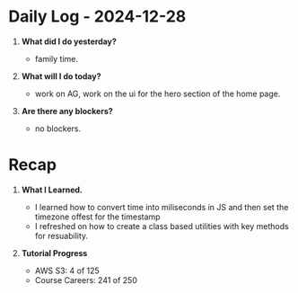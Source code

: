 # Daily Log - 2024-12-28

1. **What did I do yesterday?**

   - family time.

2. **What will I do today?**

   - work on AG, work on the ui for the hero section of the home page.

3. **Are there any blockers?**

   - no blockers.

# Recap
1. **What I Learned.**
   - I learned how to convert time into miliseconds in JS and then set the timezone offest for the timestamp
   - I refreshed on how to create a class based utilities with key methods for resuability.

2. **Tutorial Progress**
   - AWS S3: 4 of 125 
   - Course Careers: 241 of 250